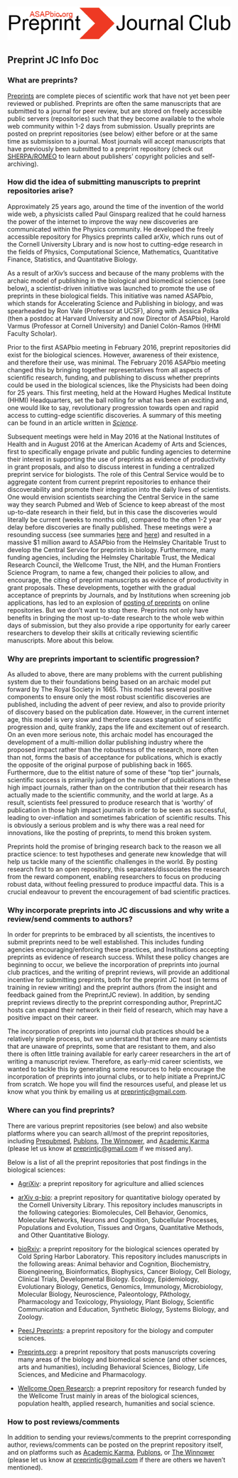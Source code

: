 ![Alt-text](https://github.com/SamanthaHindle/preprint_JournalClub/blob/master/logo.png)

## Preprint JC Info Doc

### What are preprints?
[Preprints](https://www.authorea.com/users/8850/articles/168656-what-is-a-preprint) are complete pieces of scientific work that have not yet been peer reviewed or published. Preprints are often the same manuscripts that are submitted to a journal for peer review, but are stored on freely accessible public servers (repositories) such that they become available to the whole web community within 1-2 days from submission. Usually preprints are posted on preprint repositories (see below) either before or at the same time as submission to a journal. Most journals will accept manuscripts that have previously been submitted to a preprint repository (check out [SHERPA/ROMEO](http://www.sherpa.ac.uk/romeo/index.php) to learn about publishers’ copyright policies and self-archiving). 
 
 
### How did the idea of submitting manuscripts to preprint repositories arise?
Approximately 25 years ago, around the time of the invention of the world wide web, a physicists called Paul Ginsparg realized that he could harness the power of the internet to improve the way new discoveries are communicated within the Physics community. He developed the freely accessible repository for Physics preprints called arXiv, which runs out of the Cornell University Library and is now host to cutting-edge research in the fields of Physics, Computational Science, Mathematics, Quantitative Finance, Statistics, and Quantitative Biology. 
 
As a result of arXiv’s success and because of the many problems with the archaic model of publishing in the biological and biomedical sciences (see below), a scientist-driven initiative was launched to promote the use of preprints in these biological fields. This initiative was named ASAPbio, which stands for Accelerating Science and Publishing in biology, and was spearheaded by Ron Vale (Professor at UCSF), along with Jessica Polka (then a postdoc at Harvard University and now Director of ASAPbio), Harold Varmus (Professor at Cornell University)  and Daniel Colón-Ramos (HHMI Faculty Scholar). 
 
Prior to the first ASAPbio meeting in February 2016, preprint repositories did exist for the biological sciences. However, awareness of their existence, and therefore their use, was minimal. The February 2016 ASAPbio meeting changed this by bringing together representatives from all aspects of scientific research, funding, and publishing to discuss whether preprints could be used in the biological sciences, like the Physicists had been doing for 25 years. This first meeting, held at the Howard Hughes Medical Institute (HHMI) Headquarters, set the ball rolling for what has been an exciting and, one would like to say, revolutionary progression towards open and rapid access to cutting-edge scientific discoveries. A summary of this meeting can be found in an article written in [_Science_](http://science.sciencemag.org/content/352/6288/899.full).
 
Subsequent meetings were held in May 2016 at the National Institutes of Health and in August 2016 at the American Academy of Arts and Sciences, first to specifically engage private and public funding agencies to determine their interest in supporting the use of preprints as evidence of productivity in grant proposals, and also to discuss interest in funding a centralized preprint service for biologists. The role of this Central Service would be to aggregate content from current preprint repositories to enhance their discoverability and promote their integration into the daily lives of scientists. One would envision scientists searching the Central Service in the same way they search Pubmed and Web of Science to keep abreast of the most up-to-date research in their field, but in this case the discoveries would literally be current (weeks to months old), compared to the often 1-2 year delay before discoveries are finally published. These meetings were a resounding success (see summaries [here](http://asapbio.org/summary-of-the-asapbio-funders-workshop) and [here](https://riojournal.com/articles.php?id=11825)) and resulted in a massive $1 million award to ASAPbio from the Helmsley Charitable Trust to develop the Central Service for preprints in biology. Furthermore, many funding agencies, including the Helmsley Charitable Trust, the Medical Research Council, the Wellcome Trust, the NIH, and the Human Frontiers Science Program, to name a few, changed their policies to allow, and encourage, the citing of preprint manuscripts as evidence of productivity in grant proposals. These developments, together with the gradual acceptance of preprints by Journals, and by Institutions when screening job applications, has led to an explosion of [posting of preprints](http://asapbio.org/preprint-info/biology-preprints-over-time) on online repositories. But we don’t want to stop there. Preprints not only have benefits in bringing the most up-to-date research to the whole web within days of submission, but they also provide a ripe opportunity for early career researchers to develop their skills at critically reviewing scientific manuscripts. More about this below.
 
 
### Why are preprints important to scientific progression? 
As alluded to above, there are many problems with the current publishing system due to their foundations being based on an archaic model put forward by The Royal Society in 1665. This model has several positive components to ensure only the most robust scientific discoveries are published, including the advent of peer review, and also to provide priority of discovery based on the publication date. However, in the current internet age, this model is very slow and therefore causes stagnation of scientific progression and, quite frankly, zaps the life and excitement out of research. On an even more serious note, this archaic model has encouraged the development of a multi-million dollar publishing industry where the proposed impact rather than the robustness of the research, more often than not, forms the basis of acceptance for publications,  which is exactly the opposite of the original purpose of publishing back in 1665. Furthermore, due to the elitist nature of some of these “top tier” journals, scientific success is primarily judged on the number of publications in these high impact journals, rather than on the contribution that their research has actually made to the scientific community, and the world at large.  As a result, scientists feel pressured to produce research that is ‘worthy’ of publication in those high impact journals in order to be seen as successful, leading to over-inflation and sometimes fabrication of scientific results. This is obviously a serious problem and is why there was a real need for innovations, like the posting of preprints, to mend this broken system.
 
Preprints hold the promise of bringing research back to the reason we all practice science: to test hypotheses and generate new knowledge that will help us tackle many of the scientific challenges in the world. By posting research first to an open repository, this separates/dissociates the research from the reward component, enabling researchers to focus on producing robust data, without feeling pressured to produce impactful data. This is a crucial endeavour to prevent the encouragement of bad scientific practices.
 
 
### Why incorporate preprints into JC discussions and why write a review/send comments to authors?
In order for preprints to be embraced by all scientists, the incentives to submit preprints need to be well established. This includes funding agencies encouraging/enforcing these practices, and Institutions accepting preprints as evidence of research success. Whilst these policy changes are beginning to occur, we believe the incorporation of preprints into journal club practices, and the writing of preprint reviews, will provide an additional incentive for submitting preprints, both for the preprint JC host (in terms of training in review writing) and the preprint authors (from the insight and feedback gained from the PreprintJC review). In addition, by sending preprint reviews directly to the preprint corresponding author, PreprintJC hosts can expand their network in their field of research, which may have a positive impact on their career. 
 
The incorporation of preprints into journal club practices should be a relatively simple process, but we understand that there are many scientists that are unaware of preprints, some that are resistant to them, and also there is often little training available for early career researchers in the art of writing a manuscript review. Therefore, as early-mid career scientists, we wanted to tackle this by generating some resources to help encourage the incorporation of preprints into journal clubs, or to help initiate a PreprintJC from scratch. We hope you will find the resources useful, and please let us know what you think by emailing us at preprintjc@gmail.com.
 
 
### Where can you find preprints?
There are various preprint repositories (see below) and also website platforms where you can search all/most of the preprint repositories, including [Prepubmed](http://www.prepubmed.org/), [Publons](https://publons.com/home/), [The Winnower](https://thewinnower.com/), and  [Academic Karma](http://academickarma.org/) (please let us know at preprintjc@gmail.com if we missed any).
 
Below is a list of all the preprint repositories that post findings in the biological sciences:
 
   * [AgriXiv](https://agrixiv.wordpress.com): a preprint repository for agriculture and allied sciences

   * [arXiv q-bio](https://arxiv.org/archive/q-bio): a preprint repository for quantitative biology operated by the Cornell University Library. This repository includes manuscripts in the following categories: Biomolecules, Cell Behavior, Genomics, Molecular Networks, Neurons and Cognition, Subcellular Processes, Populations and Evolution, Tissues and Organs, Quantitative Methods, and Other Quantitative Biology.

   * [bioRxiv](http://www.biorxiv.org/): a preprint repository for the biological sciences operated by Cold Spring Harbor Laboratory. This repository includes manuscripts in the following areas: Animal behavior and Cognition, Biochemistry, Bioengineering, Bioinformatics, Biophysics, Cancer Biology, Cell Biology, Clinical Trials, Developmental Biology. Ecology, Epidemiology, Evolutionary Biology, Genetics, Genomics, Immunology, Microbiology, Molecular Biology, Neuroscience, Paleontology, PAthology, Pharmacology and Toxicology, Physiology, Plant Biology, Scientific Communication and Education, Synthetic Biology, Systems Biology, and Zoology.

   * [PeerJ Preprints](https://peerj.com/preprints/): a preprint repository for the biology and computer sciences. 

   * [Preprints.org](https://www.preprints.org/): a preprint repository that posts manuscripts covering many areas of the biology and biomedical science (and other sciences, arts and humanities), including Behavioral Sciences, Biology, Life Sciences, and Medicine and Pharmacology.

   * [Wellcome Open Research](https://wellcomeopenresearch.org/): a preprint repository for research funded by the Wellcome Trust mainly in areas of the biological sciences, population health, applied research, humanities and social science.
 
 
### How to post reviews/comments
In addition to sending your reviews/comments to the preprint corresponding author, reviews/comments can be posted on the preprint repository itself, and on platforms such as [Academic Karma](http://academickarma.org/), [Publons](https://publons.com/home/), or [The Winnower](https://thewinnower.com/) (please let us know at preprintjc@gmail.com if there are others we haven’t mentioned). 
 
